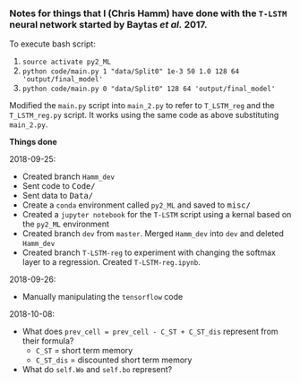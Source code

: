 ### Notes for things that I (Chris Hamm) have done with the `T-LSTM` neural network started by Baytas *et al.* 2017.


To execute bash script:

1. `source activate py2_ML`
1. `python code/main.py 1 "data/Split0" 1e-3 50 1.0 128 64 'output/final_model'`
1. `python code/main.py 0 "data/Split0" 128 64 'output/final_model'`

Modified the `main.py` script into `main_2.py` to refer to `T_LSTM_reg` and the `T_LSTM_reg.py` script. It works using the same code as above substituting `main_2.py`.

**Things done**

2018-09-25:
- Created branch `Hamm_dev`
- Sent code to <kbd>Code/</kbd>
- Sent data to <kbd>Data/</kdb>
- Create a `conda` environment called `py2_ML` and saved to <kbd>misc/</kbd>
- Created a `jupyter notebook` for the `T-LSTM` script using a kernal based on the `py2_ML` environment
- Created branch `dev` from `master`. Merged `Hamm_dev` into `dev` and deleted `Hamm_dev`
- Created branch `T-LSTM-reg` to experiment with changing the softmax layer to a regression. Created `T-LSTM-reg.ipynb`.

2018-09-26:
- Manually manipulating the `tensorflow` code

2018-10-08:
- What does `prev_cell = prev_cell - C_ST + C_ST_dis` represent from their formula?
  - `C_ST` = short term memory
  - `C_ST_dis` = discounted short term memory
- What do `self.Wo` and `self.bo` represent?
